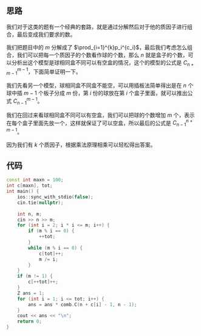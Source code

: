 ## 思路
我们对于这类的题有一个经典的套路，就是通过分解然后对于他的质因子进行组合，最后变成我们要求的数。

我们把题目中的 $m$ 分解成了 $\prod_{i=1}^{k}p_i^{c_i}$，最后我们考虑怎么组合，我们可以把每一个质因子的个数看作球的个数，那么 $n$ 就是盒子的个数，可以分析出这个模型是球相同盒不同可以有空盒的情况，这个的模型的公式是 $C_{n+m-1}^{m-1}$，下面简单证明一下。

我们先看另一个模型，球相同盒不同盒不能空，可以用插板法简单得出是在 $n$ 个球中插 $m-1$ 个板子分成 $m$ 份，第 $i$ 份的球放在第 $i$ 个盒子里面，就可以推出公式 $C_{n-1}^{m-1}$。

我们在回过来看球相同盒不同可以有空盒，我们可以把球的个数增加 $m$ 个，表示在每个盒子里面先放一个，这样就保证了可以空盒，所以最后的公式是 $C_{n-1}^{n+m-1}$。

因为我们有 $k$ 个质因子，根据乘法原理相乘可以轻松得出答案。

## 代码
```cpp
const int maxn = 100;
int c[maxn], tot;
int main() {
	ios::sync_with_stdio(false);
	cin.tie(nullptr);
	
	int n, m;
	cin >> n >> m;
	for (int i = 2; i * i <= m; i++) {
		if (m % i == 0) {
			++tot;
		}
		while (m % i == 0) {
			c[tot]++;
			m /= i;
		}
	}
	if (m != 1) {
		c[++tot]++;
	}
	Z ans = 1;
	for (int i = 1; i <= tot; i++) {
		ans = ans * comb.C(n + c[i] - 1, n - 1);
	}
	cout << ans << "\n";
	return 0;
}

```